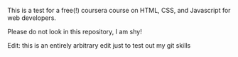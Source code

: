 This is a test for a free(!) coursera course on HTML, CSS, and Javascript for web developers.

Please do not look in this repository, I am shy!

Edit: this is an entirely arbitrary edit just to test out my git skills